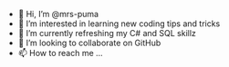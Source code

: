 - 👋 Hi, I’m @mrs-puma
- 👀 I’m interested in learning new coding tips and tricks
- 🌱 I’m currently refreshing my C# and SQL skillz
- 💞️ I’m looking to collaborate on GitHub
- 📫 How to reach me ...

<!---
mrs-puma/mrs-puma is a ✨ special ✨ repository because its `README.md` (this file) appears on your GitHub profile.
You can click the Preview link to take a look at your changes.
--->
